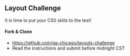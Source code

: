 ## Layout Challenge

It is time to put your CSS skills to the test!

#### Fork & Clone

- https://github.com/ga-chicago/layouts-challenge
- Read the instructions and submit before midnight CST
